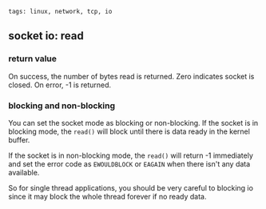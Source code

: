 ```metadata
tags: linux, network, tcp, io
```

## socket io: read

### return value
On success, the number of bytes read is returned. Zero indicates socket is closed.
On error, -1 is returned.

### blocking and non-blocking
You can set the socket mode as blocking or non-blocking. If the socket is in blocking
 mode, the `read()` will block until there is data ready in the kernel buffer.

If the socket is in non-blocking mode, the `read()` will return -1 immediately and set
 the error code as `EWOULDBLOCK` or `EAGAIN` when there isn't any data available.

So for single thread applications, you should be very careful to blocking io since it
 may block the whole thread forever if no ready data.
